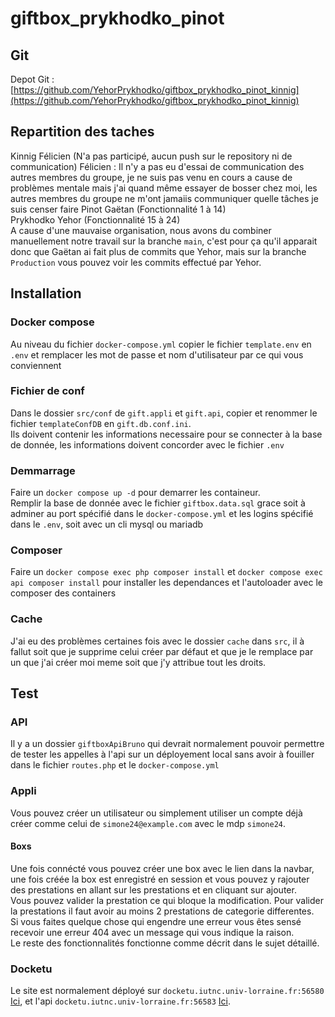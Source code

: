 # giftbox_prykhodko_pinot

## Git

Depot Git : [https://github.com/YehorPrykhodko/giftbox_prykhodko_pinot_kinnig](https://github.com/YehorPrykhodko/giftbox_prykhodko_pinot_kinnig)

## Repartition des taches

Kinnig Félicien  (N'a pas participé, aucun push sur le repository ni de communication)  Félicien : Il n'y a pas eu d'essai de communication des autres membres du groupe, je ne suis pas venu en cours a cause de problèmes mentale mais j'ai quand même essayer de bosser chez moi, les autres membres du groupe ne m'ont jamaiis communiquer quelle tâches je suis censer faire
Pinot Gaëtan (Fonctionnalité 1 à 14)  
Prykhodko Yehor (Fonctionnalité 15 à 24)  
A cause d'une mauvaise organisation, nous avons du combiner manuellement notre travail sur la branche `main`, c'est pour
ça qu'il apparait donc que Gaëtan ai fait plus de commits que Yehor, mais sur la branche `Production` vous pouvez voir
les commits effectué par Yehor.

## Installation

### Docker compose

Au niveau du fichier `docker-compose.yml` copier le fichier `template.env` en `.env` et remplacer les mot de passe et
nom d'utilisateur par ce qui vous conviennent

### Fichier de conf

Dans le dossier `src/conf` de `gift.appli` et `gift.api`, copier et renommer le fichier `templateConfDB`
en `gift.db.conf.ini`.  
Ils doivent contenir les informations necessaire pour se connecter à la base de donnée, les informations doivent
concorder avec le fichier `.env`


### Demmarrage

Faire un `docker compose up -d` pour demarrer les containeur.  
Remplir la base de donnée avec le fichier `giftbox.data.sql` grace soit à adminer au port spécifié dans
le `docker-compose.yml` et les logins spécifié dans le `.env`, soit avec un cli mysql ou mariadb

### Composer

Faire un `docker compose exec php composer install` et `docker compose exec api composer install` pour installer les dependances et l'autoloader avec le composer des containers

### Cache

J'ai eu des problèmes certaines fois avec le dossier `cache` dans `src`, il à fallut soit que je supprime celui créer par défaut et que je le remplace par un que j'ai créer moi meme soit que j'y attribue tout les droits.

## Test

### API

Il y a un dossier `giftboxApiBruno` qui devrait normalement pouvoir permettre de tester les appelles à l'api sur un déployement local sans avoir à fouiller dans le fichier `routes.php` et le `docker-compose.yml`

### Appli

Vous pouvez créer un utilisateur ou simplement utiliser un compte déjà créer comme celui de `simone24@example.com` avec
le mdp `simone24`.

#### Boxs
Une fois connécté vous pouvez créer une box avec le lien dans la navbar, une fois créée la box est enregistré en session et vous pouvez y rajouter des prestations en allant sur les prestations et en cliquant sur ajouter.  
Vous pouvez valider la prestation ce qui bloque la modification.
Pour valider la prestations il faut avoir au moins 2 prestations de categorie differentes.  
Si vous faites quelque chose qui engendre une erreur vous êtes sensé recevoir une erreur 404 avec un message qui vous indique la raison.  
Le reste des fonctionnalités fonctionne comme décrit dans le sujet détaillé.  


### Docketu

Le site est normalement déployé sur `docketu.iutnc.univ-lorraine.fr:56580` [Ici](http://docketu.iutnc.univ-lorraine.fr:56580), et l'api `docketu.iutnc.univ-lorraine.fr:56583` [Ici](http://docketu.iutnc.univ-lorraine.fr:56583).





